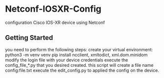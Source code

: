 # Netconf-IOSXR-Config
configuration Cisco IOS-XR device using Netconf

## Getting Started

you need to perform the following steps: 
	create your virtual environment:
			python3 -m venv venv
			pip install ncclient, xmltodict, xml.dom.minidom
	modify the login file with your device credentials
	execute the config_file_*.py that you desired created.
	this script will create a file name config:file.txt
	execute the edit_config.py to applied the config on the device.

